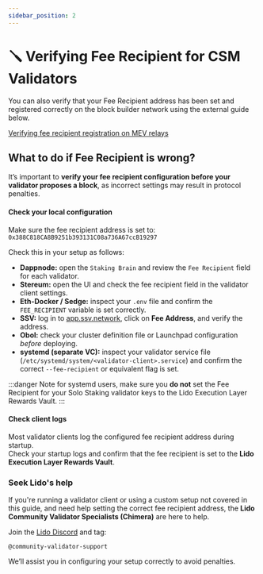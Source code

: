 ```yaml
---
sidebar_position: 2
---
```


# 🪛 Verifying Fee Recipient for CSM Validators

You can also verify that your Fee Recipient address has been set and registered correctly on the block builder network using the external guide below.

[Verifying fee recipient registration on MEV relays](https://dvt-homestaker.stakesaurus.com/bonded-validators-setup/lido-csm/set-fee-recipient-address/verifying-fee-recipient-registered-on-mev-relays)

## What to do if Fee Recipient is wrong?

It’s important to **verify your fee recipient configuration before your validator proposes a block**, as incorrect settings may result in protocol penalties.

#### Check your local configuration

Make sure the fee recipient address is set to:  
`0x388C818CA8B9251b393131C08a736A67ccB19297`

Check this in your setup as follows:

- **Dappnode:** open the `Staking Brain` and review the `Fee Recipient` field for each validator.  
- **Stereum:** open the UI and check the fee recipient field in the validator client settings.  
- **Eth-Docker / Sedge:** inspect your `.env` file and confirm the `FEE_RECIPIENT` variable is set correctly.  
- **SSV:** log in to [app.ssv.network](https://app.ssv.network/), click on **Fee Address**, and verify the address.  
- **Obol:** check your cluster definition file or Launchpad configuration _before_ deploying.  
- **systemd (separate VC):** inspect your validator service file (`/etc/systemd/system/<validator-client>.service`) and confirm the correct `--fee-recipient` or equivalent flag is set.  

:::danger
Note for systemd users, make sure you **do not** set the Fee Recipient for your Solo Staking validator keys to the Lido Execution Layer Rewards Vault.
:::

#### Check client logs

Most validator clients log the configured fee recipient address during startup.  
Check your startup logs and confirm that the fee recipient is set to the **Lido Execution Layer Rewards Vault**.

### Seek Lido's help

If you're running a validator client or using a custom setup not covered in this guide, and need help setting the correct fee recipient address, the **Lido Community Validator Specialists (Chimera)** are here to help.

Join the [Lido Discord](https://discord.gg/lido) and tag:

```
@community-validator-support
```

We’ll assist you in configuring your setup correctly to avoid penalties.